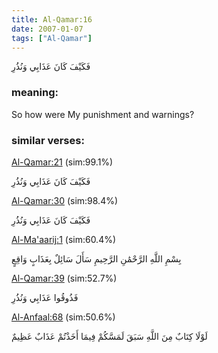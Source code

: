 ```yaml
---
title: Al-Qamar:16
date: 2007-01-07
tags: ["Al-Qamar"]
---
```

فَكَيْفَ كَانَ عَذَابِي وَنُذُرِ
### meaning: 
So how were My punishment and warnings?
### similar verses: 

[Al-Qamar:21](/54/21) (sim:99.1%)

فَكَيْفَ كَانَ عَذَابِي وَنُذُرِ

[Al-Qamar:30](/54/30) (sim:98.4%)

فَكَيْفَ كَانَ عَذَابِي وَنُذُرِ

[Al-Ma'aarij:1](/70/1) (sim:60.4%)

بِسْمِ اللَّهِ الرَّحْمَٰنِ الرَّحِيمِ سَأَلَ سَائِلٌ بِعَذَابٍ وَاقِعٍ

[Al-Qamar:39](/54/39) (sim:52.7%)

فَذُوقُوا عَذَابِي وَنُذُرِ

[Al-Anfaal:68](/8/68) (sim:50.6%)

لَوْلَا كِتَابٌ مِنَ اللَّهِ سَبَقَ لَمَسَّكُمْ فِيمَا أَخَذْتُمْ عَذَابٌ عَظِيمٌ
